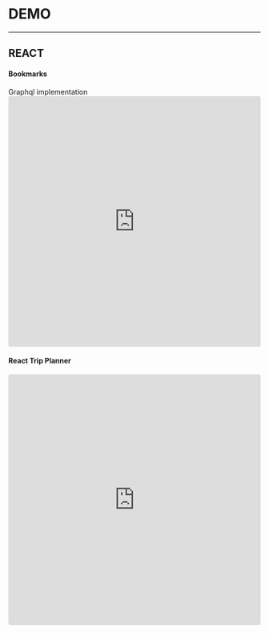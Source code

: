 # DEMO  
---

## REACT

<h4>Bookmarks</h4>
Graphql implementation

<iframe
     src="https://codesandbox.io/embed/github/mz4/bookit/tree/master/?fontsize=14&hidenavigation=1&theme=dark"
     style="width:100%; height:500px; border:0; border-radius: 4px; overflow:hidden;"
     title="bookit"
     allow="accelerometer; ambient-light-sensor; camera; encrypted-media; geolocation; gyroscope; hid; microphone; midi; payment; usb; vr"
     sandbox="allow-forms allow-modals allow-popups allow-presentation allow-same-origin allow-scripts"
   ></iframe>


<h4>React Trip Planner</h4>
<iframe src="https://codesandbox.io/embed/github/mz4/tripplanner/tree/master/?fontsize=14" title="rsvp" style="width:100%; height:500px; border:0; border-radius: 4px; overflow:hidden;" sandbox="allow-modals allow-forms allow-popups allow-scripts allow-same-origin"></iframe>
